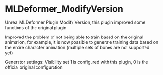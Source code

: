 # MLDeformer_ModifyVersion
Unreal MLDeformer Plugin Modify Version, this plugin improved some functions of the original plugin


Improved the problem of not being able to train based on the original animation, for example, it is now possible to generate training data based on the entire character animation (multiple sets of bones are not supported yet)



Generator settings:
Visibility set 1 is configured with this plugin, 0 is the official original configuration